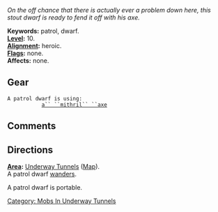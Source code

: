 *On the off chance that there is actually ever a problem down here, this
stout dwarf is ready to fend it off with his axe.*

**Keywords:** patrol, dwarf.  
**[Level](Level "wikilink"):** 10.  
**[Alignment](Alignment "wikilink"):** heroic.  
**[Flags](:Category:_Mob_Types "wikilink"):** none.  
**Affects:** none.  

## Gear

`A patrol dwarf is using:`  
<wielded>`           `[`a`` ``mithril`` ``axe`](Mithril_Axe "wikilink")

## Comments

## Directions

**[Area](:Category:_Areas "wikilink"):** [Underway
Tunnels](:Category:_Underway_Tunnels "wikilink")
([Map](Underway_Tunnels_Map "wikilink")).  
A patrol dwarf [wanders](Wandering_Mobs "wikilink").

A patrol dwarf is portable.  

[Category: Mobs In Underway
Tunnels](Category:_Mobs_In_Underway_Tunnels "wikilink")

